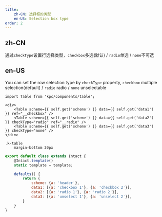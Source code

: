```yaml
---
title: 
    zh-CN: 选择框的类型
    en-US: Selection box type
order: 2
---
```


## zh-CN

通过`checkType`设置行选择类型，`checkbox`多选(默认) / `radio`单选 / `none`不可选

## en-US

You can set the row selection type by `checkType` property, `checkbox` multiple selection(default) /  `radio` radio / `none` unselectable

```vdt
import Table from 'kpc/components/table';

<div>
    <Table scheme={{ self.get('scheme') }} data={{ self.get('data1') }} ref="__checkbox" />
    <Table scheme={{ self.get('scheme') }} data={{ self.get('data2') }} checkType="radio" ref="__radio" />
    <Table scheme={{ self.get('scheme') }} data={{ self.get('data3') }} checkType="none" />
</div>
```

```styl
.k-table
    margin-bottom 20px
```

```js
export default class extends Intact {
    @Intact.template()
    static template = template;

    defaults() {
        return {
            scheme: {a: 'header'},
            data1: [{a: 'checkbox 1'}, {a: 'checkbox 2'}],
            data2: [{a: 'radio 1'}, {a: 'radio 2'}],
            data3: [{a: 'unselect 1'}, {a: 'unselect 2'}],
        }
    }
}
```

